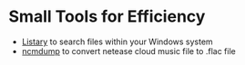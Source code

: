 # Small Tools for Efficiency
* [Listary](https://www.listary.com/download) to search files within your Windows system
* [ncmdump](https://github.com/anonymous5l/ncmdump-gui/releases/tag/fully) to convert netease cloud music file to .flac file
